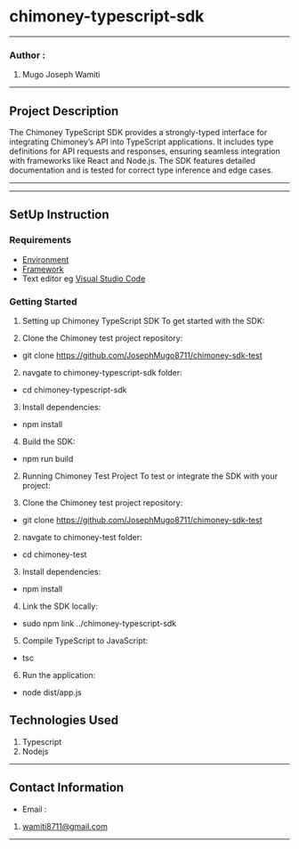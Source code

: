 #  chimoney-typescript-sdk
*****
### Author :
1. Mugo Joseph Wamiti 
****
## Project Description
The Chimoney TypeScript SDK provides a strongly-typed interface for integrating Chimoney’s API into TypeScript applications. It includes type definitions for API requests and responses, ensuring seamless integration with frameworks like React and Node.js. The SDK features detailed documentation and is tested for correct type inference and edge cases.

******
*****
## SetUp Instruction
### Requirements
* [Environment](https://nodejs.org/en)
* [Framework](https://expressjs.com/)
* Text editor eg [Visual Studio Code](https://code.visualstudio.com/download)


### Getting Started
1. Setting up Chimoney TypeScript SDK
To get started with the SDK:

1. Clone the Chimoney test project repository:

- git clone https://github.com/JosephMugo8711/chimoney-sdk-test

2. navgate to  chimoney-typescript-sdk folder:

- cd  chimoney-typescript-sdk

3. Install dependencies:

- npm install

4. Build the SDK:

- npm run build




2. Running Chimoney Test Project
To test or integrate the SDK with your project:

1. Clone the Chimoney test project repository:

- git clone https://github.com/JosephMugo8711/chimoney-sdk-test

2. navgate to chimoney-test folder:

- cd chimoney-test

3. Install dependencies:

- npm install

4. Link the SDK locally:

- sudo npm link ../chimoney-typescript-sdk

5. Compile TypeScript to JavaScript:

- tsc

6. Run the application:

-  node dist/app.js





## Technologies Used

1. Typescript
2. Nodejs

*****
## Contact Information
* Email : 
1. wamiti8711@gmail.com
*****

